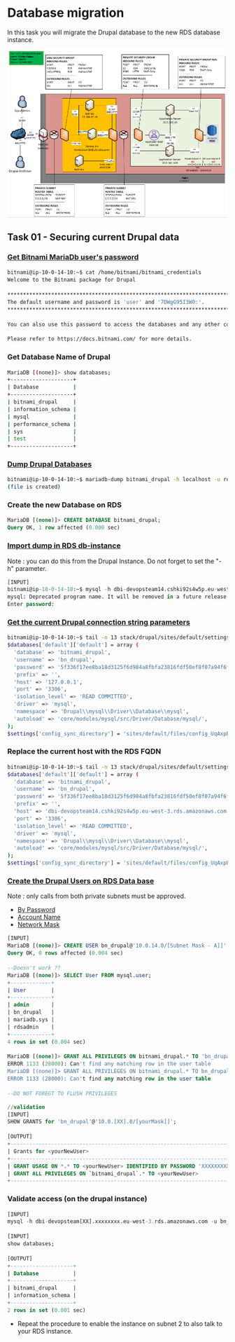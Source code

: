 # Database migration

In this task you will migrate the Drupal database to the new RDS database instance.

![Schema](./img/CLD_AWS_INFA.PNG)

## Task 01 - Securing current Drupal data

### [Get Bitnami MariaDb user's password](https://docs.bitnami.com/aws/faq/get-started/find-credentials/)

```bash
bitnami@ip-10-0-14-10:~$ cat /home/bitnami/bitnami_credentials
Welcome to the Bitnami package for Drupal

******************************************************************************
The default username and password is 'user' and '7DWgG95I3W0:'.
******************************************************************************

You can also use this password to access the databases and any other component the stack includes.

Please refer to https://docs.bitnami.com/ for more details.
```

### Get Database Name of Drupal

```bash
MariaDB [(none)]> show databases;
+--------------------+
| Database           |
+--------------------+
| bitnami_drupal     |
| information_schema |
| mysql              |
| performance_schema |
| sys                |
| test               |
+--------------------+
```

### [Dump Drupal Databases](https://mariadb.com/kb/en/mariadb-dump/)

```bash
bitnami@ip-10-0-14-10:~$ mariadb-dump bitnami_drupal -h localhost -u root -p > db-dumb.sql
(file is created)
```

### Create the new Database on RDS

```sql
MariaDB [(none)]> CREATE DATABASE bitnami_drupal;
Query OK, 1 row affected (0.000 sec)
```

### [Import dump in RDS db-instance](https://mariadb.com/kb/en/restoring-data-from-dump-files/)

Note : you can do this from the Drupal Instance. Do not forget to set the "-h" parameter.

```sql
[INPUT]
bitnami@ip-10-0-14-10:~$ mysql -h dbi-devopsteam14.cshki92s4w5p.eu-west-3.rds.amazonaws.com -u admin -p bitnami_drupal < db-dumb.sql
mysql: Deprecated program name. It will be removed in a future release, use '/opt/bitnami/mariadb/bin/mariadb' instead
Enter password:
```

### [Get the current Drupal connection string parameters](https://www.drupal.org/docs/8/api/database-api/database-configuration)

```bash
bitnami@ip-10-0-14-10:~$ tail -n 13 stack/drupal/sites/default/settings.php
$databases['default']['default'] = array (
  'database' => 'bitnami_drupal',
  'username' => 'bn_drupal',
  'password' => '5f336f17ee8ba18d3125f6d984a8fbfa23816fdf50ef8f07a94f6f30ce076f7c',
  'prefix' => '',
  'host' => '127.0.0.1',
  'port' => '3306',
  'isolation_level' => 'READ COMMITTED',
  'driver' => 'mysql',
  'namespace' => 'Drupal\\mysql\\Driver\\Database\\mysql',
  'autoload' => 'core/modules/mysql/src/Driver/Database/mysql/',
);
$settings['config_sync_directory'] = 'sites/default/files/config_UqAxpBxlX-FIJQQOTAxsI9Q1uv1O69qCVJ7XRR1A9yeXn-EO5D6aIvnezW0lbmD9GHvPSTDwtA/sync';
```

### Replace the current host with the RDS FQDN

```bash
bitnami@ip-10-0-14-10:~$ tail -n 13 stack/drupal/sites/default/settings.php
$databases['default']['default'] = array (
  'database' => 'bitnami_drupal',
  'username' => 'bn_drupal',
  'password' => '5f336f17ee8ba18d3125f6d984a8fbfa23816fdf50ef8f07a94f6f30ce076f7c',
  'prefix' => '',
  'host' => 'dbi-devopsteam14.cshki92s4w5p.eu-west-3.rds.amazonaws.com',
  'port' => '3306',
  'isolation_level' => 'READ COMMITTED',
  'driver' => 'mysql',
  'namespace' => 'Drupal\\mysql\\Driver\\Database\\mysql',
  'autoload' => 'core/modules/mysql/src/Driver/Database/mysql/',
);
$settings['config_sync_directory'] = 'sites/default/files/config_UqAxpBxlX-FIJQQOTAxsI9Q1uv1O69qCVJ7XRR1A9yeXn-EO5D6aIvnezW0lbmD9GHvPSTDwtA/sync';
```

### [Create the Drupal Users on RDS Data base](https://mariadb.com/kb/en/create-user/)

Note : only calls from both private subnets must be approved.
* [By Password](https://mariadb.com/kb/en/create-user/#identified-by-password)
* [Account Name](https://mariadb.com/kb/en/create-user/#account-names)
* [Network Mask](https://cric.grenoble.cnrs.fr/Administrateurs/Outils/CalculMasque/)

```sql
[INPUT]
MariaDB [(none)]> CREATE USER bn_drupal@'10.0.14.0/[Subnet Mask - A]]' IDENTIFIED BY '5f336f17ee8ba18d3125f6d984a8fbfa23816fdf50ef8f07a94f6f30ce076f7c';
Query OK, 0 rows affected (0.004 sec)

--Doesn't work ??
MariaDB [(none)]> SELECT User FROM mysql.user;
+-------------+
| User        |
+-------------+
| admin       |
| bn_drupal   |
| mariadb.sys |
| rdsadmin    |
+-------------+
4 rows in set (0.004 sec)

MariaDB [(none)]> GRANT ALL PRIVILEGES ON bitnami_drupal.* TO 'bn_drupal';
ERROR 1133 (28000): Can't find any matching row in the user table
MariaDB [(none)]> GRANT ALL PRIVILEGES ON bitnami_drupal.* TO bn_drupal;
ERROR 1133 (28000): Can't find any matching row in the user table

--DO NOT FOREGT TO FLUSH PRIVILEGES
```

```sql
//validation
[INPUT]
SHOW GRANTS for 'bn_drupal'@'10.0.[XX].0/[yourMask]]';

[OUTPUT]
+----------------------------------------------------------------------------------------------------------------------------------+
| Grants for <yourNewUser>                                                                                                         |
+----------------------------------------------------------------------------------------------------------------------------------+
| GRANT USAGE ON *.* TO <yourNewUser> IDENTIFIED BY PASSWORD 'XXXXXXXXXXXXXXXXXXXXXXXXXXXXXXXXXXXXXXXXX'                           |
| GRANT ALL PRIVILEGES ON `bitnami_drupal`.* TO <yourNewUser>                                                                      |
+----------------------------------------------------------------------------------------------------------------------------------+
```

### Validate access (on the drupal instance)

```sql
[INPUT]
mysql -h dbi-devopsteam[XX].xxxxxxxx.eu-west-3.rds.amazonaws.com -u bn_drupal -p

[INPUT]
show databases;

[OUTPUT]
+--------------------+
| Database           |
+--------------------+
| bitnami_drupal     |
| information_schema |
+--------------------+
2 rows in set (0.001 sec)
```

* Repeat the procedure to enable the instance on subnet 2 to also talk to your RDS instance.